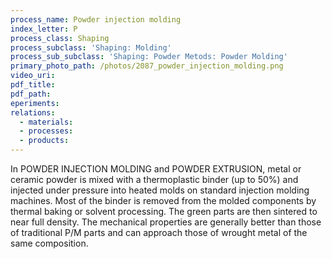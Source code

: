 ```yaml
---
process_name: Powder injection molding
index_letter: P
process_class: Shaping
process_subclass: 'Shaping: Molding'
process_sub_subclass: 'Shaping: Powder Metods: Powder Molding'
primary_photo_path: /photos/2087_powder_injection_molding.png
video_uri:
pdf_title:
pdf_path:
eperiments:
relations:
  - materials:
  - processes:
  - products:
---
```


In POWDER INJECTION MOLDING and POWDER EXTRUSION, metal or ceramic powder is mixed with a thermoplastic binder (up to 50%) and injected under pressure into heated molds on standard injection molding machines. Most of the binder is removed from the molded components by thermal baking or solvent processing. The green parts are then sintered to near full density. The mechanical properties are generally better than those of traditional P/M parts and can approach those of wrought metal of the same composition.